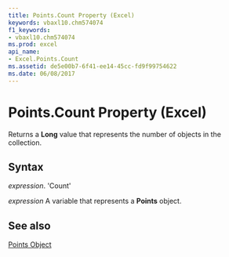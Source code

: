 ```yaml
---
title: Points.Count Property (Excel)
keywords: vbaxl10.chm574074
f1_keywords:
- vbaxl10.chm574074
ms.prod: excel
api_name:
- Excel.Points.Count
ms.assetid: de5e00b7-6f41-ee14-45cc-fd9f99754622
ms.date: 06/08/2017
---
```



# Points.Count Property (Excel)

Returns a  **Long** value that represents the number of objects in the collection.


## Syntax

 _expression_. 'Count'

 _expression_ A variable that represents a **Points** object.


## See also


[Points Object](Excel.Points(object).md)


